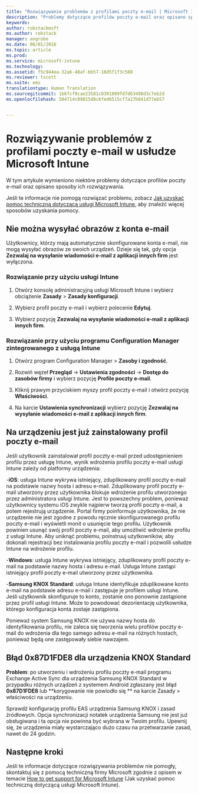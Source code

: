 ```yaml
---
title: "Rozwiązywanie problemów z profilami poczty e-mail | Microsoft Intune"
description: "Problemy dotyczące profilów poczty e-mail oraz opisano sposoby ich rozwiązywania."
keywords: 
author: robstackmsft
ms.author: robstack
manager: angrobe
ms.date: 08/01/2016
ms.topic: article
ms.prod: 
ms.service: microsoft-intune
ms.technology: 
ms.assetid: f5c944ea-32a6-48af-bb57-16d5f1f3c588
ms.reviewer: tscott
ms.suite: ems
translationtype: Human Translation
ms.sourcegitcommit: 1b6fcf0cae23581c0391009fd7d63498d3c7eb2d
ms.openlocfilehash: 504714c09815d8c6fed6515cf7a27b841d77eb57


---
```


# <a name="troubleshoot-email-profiles-in-microsoft-intune"></a>Rozwiązywanie problemów z profilami poczty e-mail w usłudze Microsoft Intune
W tym artykule wymieniono niektóre problemy dotyczące profilów poczty e-mail oraz opisano sposoby ich rozwiązywania.

Jeśli te informacje nie pomogą rozwiązać problemu, zobacz [Jak uzyskać pomoc techniczną dotyczącą usługi Microsoft Intune](how-to-get-support-for-microsoft-intune.md), aby znaleźć więcej sposobów uzyskania pomocy.


## <a name="unable-to-send-images-from-email-account"></a>Nie można wysyłać obrazów z konta e-mail
Użytkownicy, którzy mają automatycznie skonfigurowane konta e-mail, nie mogą wysyłać obrazów ze swoich urządzeń.
Dzieje się tak, gdy opcja **Zezwalaj na wysyłanie wiadomości e-mail z aplikacji innych firm** jest wyłączona.

### <a name="intune-solution"></a>Rozwiązanie przy użyciu usługi Intune

1.  Otwórz konsolę administracyjną usługi Microsoft Intune i wybierz obciążenie **Zasady** &gt; **Zasady konfiguracji**.

2.  Wybierz profil poczty e-mail i wybierz polecenie **Edytuj**.

3.  Wybierz pozycję **Zezwalaj na wysyłanie wiadomości e-mail z aplikacji innych firm**.

### <a name="configuration-manager-integrated-with-intune-solution"></a>Rozwiązanie przy użyciu programu Configuration Manager zintegrowanego z usługą Intune

1.  Otwórz program Configuration Manager &gt; **Zasoby i zgodność**.

2.  Rozwiń węzeł **Przegląd** -&gt; **Ustawienia zgodności** -&gt; **Dostęp do zasobów firmy** i wybierz pozycję **Profile poczty e-mail**.

3.  Kliknij prawym przyciskiem myszy profil poczty e-mail i otwórz pozycję **Właściwości**.

4.  Na karcie **Ustawienia synchronizacji** wybierz pozycję **Zezwalaj na wysyłanie wiadomości e-mail z aplikacji innych firm**.


## <a name="device-already-has-an-email-profile-installed"></a>Na urządzeniu jest już zainstalowany profil poczty e-mail

Jeśli użytkownik zainstalował profil poczty e-mail przed udostępnieniem profilu przez usługę Intune, wynik wdrożenia profilu poczty e-mail usługi Intune zależy od platformy urządzenia:

-**iOS**: usługa Intune wykrywa istniejący, zduplikowany profil poczty e-mail na podstawie nazwy hosta i adresu e-mail. Zduplikowany profil poczty e-mail utworzony przez użytkownika blokuje wdrożenie profilu utworzonego przez administratora usługi Intune. Jest to powszechny problem, ponieważ użytkownicy systemu iOS zwykle najpierw tworzą profil poczty e-mail, a potem rejestrują urządzenie. Portal firmy poinformuje użytkownika, że nie urządzenie nie jest zgodne z powodu ręcznie skonfigurowanego profilu poczty e-mail i wyświetli monit o usunięcie tego profilu. Użytkownik powinien usunąć swój profil poczty e-mail, aby umożliwić wdrożenie profilu z usługi Intune. Aby uniknąć problemu, poinstruuj użytkowników, aby dokonali rejestracji bez instalowania profilu poczty e-mail i pozwolili usłudze Intune na wdrożenie profilu.

-**Windows**: usługa Intune wykrywa istniejący, zduplikowany profil poczty e-mail na podstawie nazwy hosta i adresu e-mail. Usługa Intune zastąpi istniejący profil poczty e-mail utworzony przez użytkownika.

-**Samsung KNOX Standard**: usługa Intune identyfikuje zduplikowane konto e-mail na podstawie adresu e-mail i zastępuje je profilem usługi Intune. Jeśli użytkownik skonfiguruje to konto, zostanie ono ponownie zastąpione przez profil usługi Intune. Może to powodować dezorientację użytkownika, którego konfiguracja konta zostaje zastąpiona.

Ponieważ system Samsung KNOX nie używa nazwy hosta do identyfikowania profilu, nie zaleca się tworzenia wielu profilów poczty e-mail do wdrożenia dla tego samego adresu e-mail na różnych hostach, ponieważ będą one zastępowały siebie nawzajem.

## <a name="error-0x87d1fde8-for-knox-standard-device"></a>Błąd 0x87D1FDE8 dla urządzenia KNOX Standard
**Problem**: po utworzeniu i wdrożeniu profilu poczty e-mail programu Exchange Active Sync dla urządzenia Samsung KNOX Standard w przypadku różnych urządzeń z systemem Android zgłaszany jest błąd **0x87D1FDE8** lub **korygowanie nie powiodło się ** na karcie Zasady &gt; właściwości na urządzeniu.

Sprawdź konfigurację profilu EAS urządzenia Samsung KNOX i zasad źródłowych. Opcja synchronizacji notatek urządzenia Samsung nie jest już obsługiwana i ta opcja nie powinna być wybrana w Twoim profilu. Upewnij się, że urządzenia miały wystarczająco dużo czasu na przetwarzanie zasad, nawet do 24 godzin.

## <a name="next-steps"></a>Następne kroki
Jeśli te informacje dotyczące rozwiązywania problemów nie pomogły, skontaktuj się z pomocą techniczną firmy Microsoft zgodnie z opisem w temacie [How to get support for Microsoft Intune](how-to-get-support-for-microsoft-intune.md) (Jak uzyskać pomoc techniczną dotyczącą usługi Microsoft Intune).



<!--HONumber=Nov16_HO1-->


